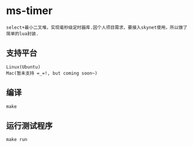 ms-timer
=========
    select+最小二叉堆，实现毫秒级定时器库.因个人项目需求，要接入skynet使用，所以做了简单的lua封装.

支持平台
-----
    Linux(Ubuntu)
    Mac(暂未支持 =_=!, but coming soon~)

编译
----
    make

运行测试程序
----
    make run